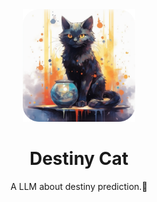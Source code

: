 <div align="center">

  <img src="assets/logo_round_corner.png" alt="logo" width="180" height="auto"/>
  <h1>Destiny Cat</h1>
  
  <p>
    A LLM about destiny prediction.🔮
  </p>

</div>